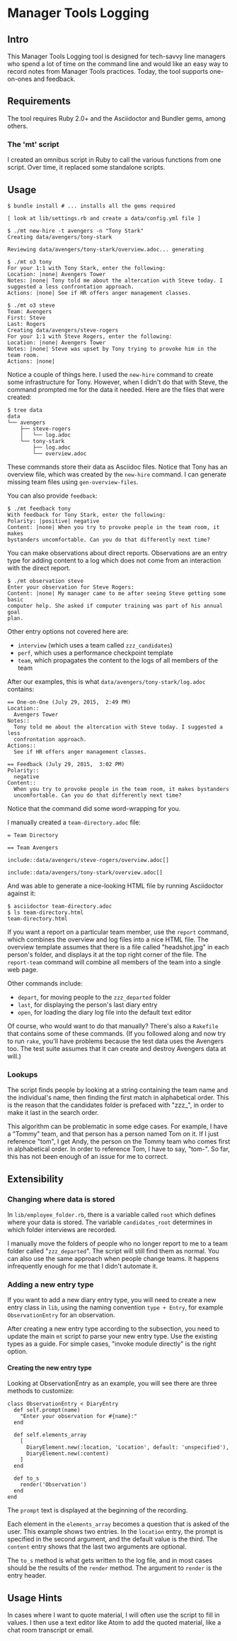 # Manager Tools Logging

## Intro

This Manager Tools Logging tool is designed for tech-savvy line managers who
spend a lot of time on the command line and would like an easy way to record
notes from Manager Tools practices. Today, the tool supports one-on-ones and
feedback.

## Requirements

The tool requires Ruby 2.0+ and the Asciidoctor and Bundler gems, among others.

### The 'mt' script

I created an omnibus script in Ruby to call the various functions from one script. Over time, it replaced some standalone scripts.

## Usage

    $ bundle install # ... installs all the gems required

    [ look at lib/settings.rb and create a data/config.yml file ]

    $ ./mt new-hire -t avengers -n "Tony Stark"
    Creating data/avengers/tony-stark

    Reviewing data/avengers/tony-stark/overview.adoc... generating

    $ ./mt o3 tony
    For your 1:1 with Tony Stark, enter the following:
    Location: |none| Avengers Tower
    Notes: |none| Tony told me about the altercation with Steve today. I
    suggested a less confrontation approach.
    Actions: |none| See if HR offers anger management classes.

    $ ./mt o3 steve
    Team: Avengers
    First: Steve
    Last: Rogers
    Creating data/avengers/steve-rogers
    For your 1:1 with Steve Rogers, enter the following:
    Location: |none| Avengers Tower
    Notes: |none| Steve was upset by Tony trying to provoke him in the team room.
    Actions: |none|

Notice a couple of things here. I used the `new-hire` command to create some
infrastructure for Tony. However, when I didn't do that with Steve, the command
prompted me for the data it needed. Here are the files that were created:

    $ tree data
    data
    └── avengers
        ├── steve-rogers
        │   └── log.adoc
        └── tony-stark
            ├── log.adoc
            └── overview.adoc

These commands store their data as Asciidoc files. Notice that Tony has an
overview file, which was created by the `new-hire` command. I can generate
missing team files using `gen-overview-files`.

You can also provide `feedback`:

    $ ./mt feedback tony
    With feedback for Tony Stark, enter the following:
    Polarity: |positive| negative
    Content: |none| When you try to provoke people in the team room, it makes
    bystanders uncomfortable. Can you do that differently next time?

You can make observations about direct reports. Observations are an entry type
for adding content to a log which does not come from an interaction with the
direct report.

    $ ./mt observation steve
    Enter your observation for Steve Rogers:
    Content: |none| My manager came to me after seeing Steve getting some basic
    computer help. She asked if computer training was part of his annual goal
    plan.

Other entry options not covered here are:

- `interview` (which uses a team called `zzz_candidates`)
- `perf`, which uses a performance checkpoint template
- `team`, which propagates the content to the logs of all members of the team

After our examples, this is what `data/avengers/tony-stark/log.adoc` contains:

    == One-on-One (July 29, 2015,  2:49 PM)
    Location::
      Avengers Tower
    Notes::
      Tony told me about the altercation with Steve today. I suggested a less
      confrontation approach.
    Actions::
      See if HR offers anger management classes.

    == Feedback (July 29, 2015,  3:02 PM)
    Polarity::
      negative
    Content::
      When you try to provoke people in the team room, it makes bystanders
      uncomfortable. Can you do that differently next time?

Notice that the command did some word-wrapping for you.

I manually created a `team-directory.adoc` file:

    = Team Directory

    == Team Avengers

    include::data/avengers/steve-rogers/overview.adoc[]

    include::data/avengers/tony-stark/overview.adoc[]

And was able to generate a nice-looking HTML file by running Asciidoctor against
it:

    $ asciidoctor team-directory.adoc
    $ ls team-directory.html
    team-directory.html

If you want a report on a particular team member, use the `report` command, which
combines the overview and log files into a nice HTML file. The overview template
assumes that there is a file called "headshot.jpg" in each person's folder, and
displays it at the top right corner of the file. The `report-team` command will
combine all members of the team into a single web page.

Other commands include:

- `depart`, for moving people to the `zzz_departed` folder
- `last`, for displaying the person's last diary entry
- `open`, for loading the diary log file into the default text editor

Of course, who would want to do that manually? There's also a `Rakefile` that
contains some of these commands. (If you followed along and now try to run
`rake`, you'll have problems because the test data uses the Avengers too. The
test suite assumes that it can create and destroy Avengers data at will.)

### Lookups

The script finds people by looking at a string containing the team name and the
individual's name, then finding the first match in alphabetical order. This is
the reason that the candidates folder is prefaced with "zzz\_", in order to make
it last in the search order.

This algorithm can be problematic in some edge cases. For example, I have a
"Tommy" team, and that person has a person named Tom on it. If I just reference
"tom", I get Andy, the person on the Tommy team who comes first in alphabetical
order. In order to reference Tom, I have to say, "tom-". So far, this has not
been enough of an issue for me to correct.

## Extensibility

### Changing where data is stored

In `lib/employee_folder.rb`, there is a variable called `root` which defines
where your data is stored. The variable `candidates_root` determines in which
folder interviews are recorded.

I manually move the folders of people who no longer report to me to a team
folder called "`zzz_departed`". The script will still find them as normal. You can
also use the same approach when people change teams. It happens infrequently
enough for me that I didn't automate it.

### Adding a new entry type

If you want to add a new diary entry type, you will need to create a new entry
class in `lib`, using the naming convention `type + Entry`, for example
`ObservationEntry` for an observation.

After creating a new entry type according to the subsection, you need to update
the main `mt` script to parse your new entry type. Use the existing types as a
guide. For simple cases, "invoke module directly" is the right option.

#### Creating the new entry type

Looking at ObservationEntry as an example, you will see there are three methods
to customize:

    class ObservationEntry < DiaryEntry
      def self.prompt(name)
        "Enter your observation for #{name}:"
      end

      def self.elements_array
        [
          DiaryElement.new(:location, 'Location', default: 'unspecified'),
          DiaryElement.new(:content)
        ]
      end

      def to_s
        render('Observation')
      end
    end

The `prompt` text is displayed at the beginning of the recording.

Each element in the `elements_array` becomes a question that is asked of the
user. This example shows two entries. In the `location` entry, the prompt is
specified in the second argument, and the default value is the third. The
`content` entry shows that the last two arguments are optional.

The `to_s` method is what gets written to the log file, and in most cases should
be the results of the `render` method. The argument to `render` is the entry
header.

## Usage Hints

In cases where I want to quote material, I will often use the script to fill in
values. I then use a text editor like Atom to add the quoted material, like a
chat room transcript or email.
